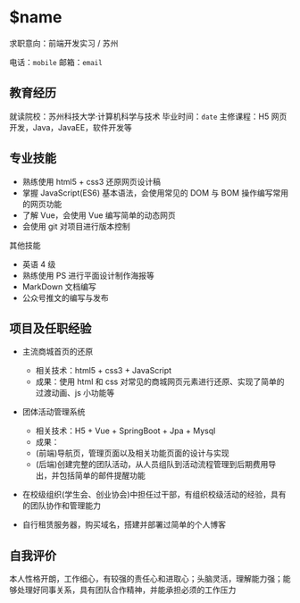 # $name

求职意向：前端开发实习 / 苏州

电话：`mobile`
邮箱：`email`

## 教育经历

就读院校：苏州科技大学·计算机科学与技术
毕业时间：`date`
主修课程：H5 网页开发，Java，JavaEE，软件开发等

## 专业技能

- 熟练使用 html5 + css3 还原网页设计稿
- 掌握 JavaScript(ES6) 基本语法，会使用常见的 DOM 与 BOM 操作编写常用的网页功能
- 了解 Vue，会使用 Vue 编写简单的动态网页
- 会使用 git 对项目进行版本控制

其他技能

- 英语 4 级
- 熟练使用 PS 进行平面设计制作海报等
- MarkDown 文档编写
- 公众号推文的编写与发布

## 项目及任职经验

- 主流商城首页的还原

  - 相关技术：html5 + css3 + JavaScript
  - 成果：使用 html 和 css 对常见的商城网页元素进行还原、实现了简单的过渡动画、js 小功能等

- 团体活动管理系统

  - 相关技术：H5 + Vue + SpringBoot + Jpa + Mysql
  - 成果：
  - (前端)导航页，管理页面以及相关功能页面的设计与实现
  - (后端)创建完整的团队活动，从人员组队到活动流程管理到后期费用导出，并包括简单的邮件提醒功能

- 在校级组织(学生会、创业协会)中担任过干部，有组织校级活动的经验，具有的团队协作和管理能力

- 自行租赁服务器，购买域名，搭建并部署过简单的个人博客

## 自我评价

本人性格开朗，工作细心，有较强的责任心和进取心；头脑灵活，理解能力强；能够处理好同事关系，具有团队合作精神，并能承担必须的工作压力

<!-- https://resume.congm.in/ -->
